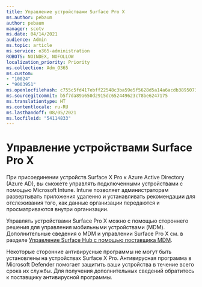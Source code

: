 ```yaml
---
title: Управление устройствами Surface Pro X
ms.author: pebaum
author: pebaum
manager: scotv
ms.date: 04/14/2021
audience: Admin
ms.topic: article
ms.service: o365-administration
ROBOTS: NOINDEX, NOFOLLOW
localization_priority: Priority
ms.collection: Adm_O365
ms.custom:
- "10024"
- "9003951"
ms.openlocfilehash: c755c5fd417ebff22548c3ba59e5f5628d5a14a6acdb38950737ea70b9e545c7
ms.sourcegitcommit: b5f7da89a650d2915dc652449623c78be6247175
ms.translationtype: HT
ms.contentlocale: ru-RU
ms.lasthandoff: 08/05/2021
ms.locfileid: "54114833"
---
```

# <a name="manage-surface-pro-x-devices"></a>Управление устройствами Surface Pro X

При присоединении устройств Surface X Pro к Azure Active Directory (Azure AD), вы сможете управлять подключенными устройствами с помощью Microsoft Intune. Intune позволяет администраторам развертывать приложения удаленно и устанавливать рекомендации для отслеживания того, как данные организации передаются и просматриваются внутри организации.

Управлять устройствами Surface Pro X можно с помощью стороннего решения для управления мобильными устройствами (MDM). Дополнительные сведения о MDM и управлении Surface Pro X см. в разделе [Управление Surface Hub с помощью поставщика MDM](https://docs.microsoft.com/surface-hub/manage-settings-with-mdm-for-surface-hub).

Некоторые сторонние антивирусные программы не могут быть установлены на устройствах Surface X Pro. Антивирусная программа в Microsoft Defender помогает защитить ваши устройства в течение всего срока их службы. Для получения дополнительных сведений обратитесь к поставщику антивирусной программы.

